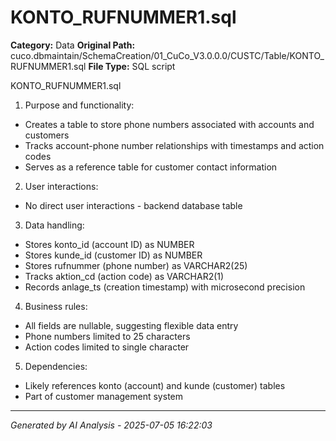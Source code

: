 # KONTO_RUFNUMMER1.sql

**Category:** Data
**Original Path:** cuco.dbmaintain/SchemaCreation/01_CuCo_V3.0.0.0/CUSTC/Table/KONTO_RUFNUMMER1.sql
**File Type:** SQL script

KONTO_RUFNUMMER1.sql
1. Purpose and functionality:
- Creates a table to store phone numbers associated with accounts and customers
- Tracks account-phone number relationships with timestamps and action codes
- Serves as a reference table for customer contact information

2. User interactions:
- No direct user interactions - backend database table

3. Data handling:
- Stores konto_id (account ID) as NUMBER
- Stores kunde_id (customer ID) as NUMBER
- Stores rufnummer (phone number) as VARCHAR2(25)
- Tracks aktion_cd (action code) as VARCHAR2(1)
- Records anlage_ts (creation timestamp) with microsecond precision

4. Business rules:
- All fields are nullable, suggesting flexible data entry
- Phone numbers limited to 25 characters
- Action codes limited to single character

5. Dependencies:
- Likely references konto (account) and kunde (customer) tables
- Part of customer management system

---
*Generated by AI Analysis - 2025-07-05 16:22:03*
